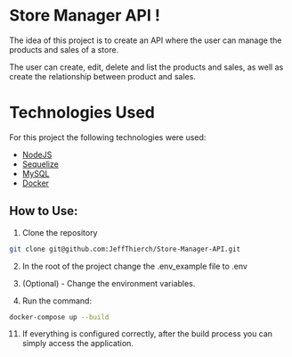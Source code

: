 
# Store Manager API !

The idea of this project is to create an API where the user can manage the products and sales of a store.

The user can create, edit, delete and list the products and sales, as well as create the relationship between product and sales.

# Technologies Used

For this project the following technologies were used:

- [NodeJS](https://nodejs.org/en/)
- [Sequelize](https://sequelize.org/)
- [MySQL](https://www.mysql.com/)
- [Docker](https://www.docker.com/)

## How to Use:

1. Clone the repository
  ~~~bash
  git clone git@github.com:JeffThierch/Store-Manager-API.git
  ~~~

2. In the root of the project change the .env_example file to .env

3. (Optional) - Change the environment variables.

4. Run the command:
  ~~~bash
  docker-compose up --build
  ~~~
11. If everything is configured correctly, after the build process you can simply access the application.
